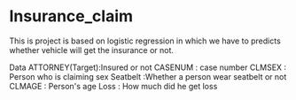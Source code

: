# Insurance_claim
This is project is based on logistic regression in which we have to predicts whether vehicle will get the insurance or not.

Data
ATTORNEY(Target):Insured or not
CASENUM : case number
CLMSEX : Person who is claiming sex
Seatbelt :Whether a person wear seatbelt or not
CLMAGE : Person's age
Loss : How much did he get loss

